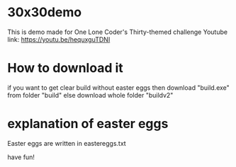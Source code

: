 # 30x30demo
This is demo made for One Lone Coder's Thirty-themed challenge
Youtube link: https://youtu.be/hequxguTDNI

# How to download it
if you want to get clear build without easter eggs then download "build.exe" from folder "build"
else download whole folder "buildv2"

# explanation of easter eggs
Easter eggs are written in eastereggs.txt

have fun!

